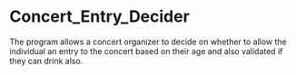 # Concert_Entry_Decider
The program allows a concert organizer to decide on whether to allow the individual an entry to the concert based on their age and also validated if they can drink also.
